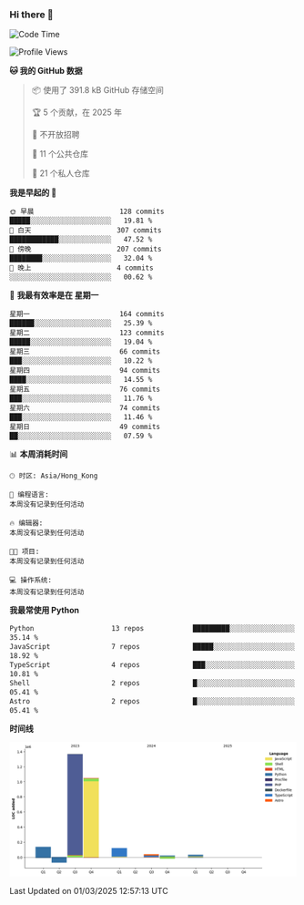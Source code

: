 ### Hi there 👋

<!--
**Mrzqd/Mrzqd** is a ✨ _special_ ✨ repository because its `README.md` (this file) appears on your GitHub profile.

Here are some ideas to get you started:

- 🔭 I’m currently working on ...
- 🌱 I’m currently learning ...
- 👯 I’m looking to collaborate on ...
- 🤔 I’m looking for help with ...
- 💬 Ask me about ...
- 📫 How to reach me: ...
- 😄 Pronouns: ...
- ⚡ Fun fact: ...
-->
<!--START_SECTION:waka-->
![Code Time](http://img.shields.io/badge/Code%20Time-260%20hrs%2011%20mins-blue)

![Profile Views](http://img.shields.io/badge/%E4%B8%AA%E4%BA%BA%E8%B5%84%E6%96%99%E8%A7%82%E7%9C%8B%E6%AC%A1%E6%95%B0-8-blue)

**🐱 我的 GitHub 数据** 

> 📦  使用了 391.8 kB GitHub 存储空间 
 > 
> 🏆 5 个贡献，在 2025 年
 > 
> 🚫 不开放招聘
 > 
> 📜 11 个公共仓库 
 > 
> 🔑 21 个私人仓库 
 > 
**我是早起的 🐤** 

```text
🌞 早晨                     128 commits         █████░░░░░░░░░░░░░░░░░░░░   19.81 % 
🌆 白天                     307 commits         ████████████░░░░░░░░░░░░░   47.52 % 
🌃 傍晚                     207 commits         ████████░░░░░░░░░░░░░░░░░   32.04 % 
🌙 晚上                     4 commits           ░░░░░░░░░░░░░░░░░░░░░░░░░   00.62 % 
```
📅 **我最有效率是在 星期一** 

```text
星期一                      164 commits         ██████░░░░░░░░░░░░░░░░░░░   25.39 % 
星期二                      123 commits         █████░░░░░░░░░░░░░░░░░░░░   19.04 % 
星期三                      66 commits          ███░░░░░░░░░░░░░░░░░░░░░░   10.22 % 
星期四                      94 commits          ████░░░░░░░░░░░░░░░░░░░░░   14.55 % 
星期五                      76 commits          ███░░░░░░░░░░░░░░░░░░░░░░   11.76 % 
星期六                      74 commits          ███░░░░░░░░░░░░░░░░░░░░░░   11.46 % 
星期日                      49 commits          ██░░░░░░░░░░░░░░░░░░░░░░░   07.59 % 
```


📊 **本周消耗时间** 

```text
🕑︎ 时区: Asia/Hong_Kong

💬 编程语言: 
本周没有记录到任何活动

🔥 编辑器: 
本周没有记录到任何活动

🐱‍💻 项目: 
本周没有记录到任何活动

💻 操作系统: 
本周没有记录到任何活动
```

**我最常使用 Python** 

```text
Python                   13 repos            █████████░░░░░░░░░░░░░░░░   35.14 % 
JavaScript               7 repos             █████░░░░░░░░░░░░░░░░░░░░   18.92 % 
TypeScript               4 repos             ███░░░░░░░░░░░░░░░░░░░░░░   10.81 % 
Shell                    2 repos             █░░░░░░░░░░░░░░░░░░░░░░░░   05.41 % 
Astro                    2 repos             █░░░░░░░░░░░░░░░░░░░░░░░░   05.41 % 
```



**时间线**

![Lines of Code chart](https://raw.githubusercontent.com/Mrzqd/Mrzqd/main/assets/bar_graph.png)


 Last Updated on 01/03/2025 12:57:13 UTC
<!--END_SECTION:waka-->
